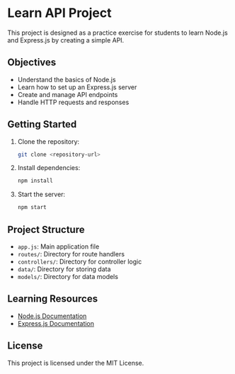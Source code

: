 # Learn API Project

This project is designed as a practice exercise for students to learn Node.js and Express.js by creating a simple API.

## Objectives

- Understand the basics of Node.js
- Learn how to set up an Express.js server
- Create and manage API endpoints
- Handle HTTP requests and responses

## Getting Started

1. Clone the repository:
   ```bash
   git clone <repository-url>
   ```
2. Install dependencies:
   ```bash
   npm install
   ```
3. Start the server:
   ```bash
   npm start
   ```

## Project Structure

- `app.js`: Main application file
- `routes/`: Directory for route handlers
- `controllers/`: Directory for controller logic
- `data/`: Directory for storing data
- `models/`: Directory for data models

## Learning Resources

- [Node.js Documentation](https://nodejs.org/en/docs/)
- [Express.js Documentation](https://expressjs.com/)

## License

This project is licensed under the MIT License.
